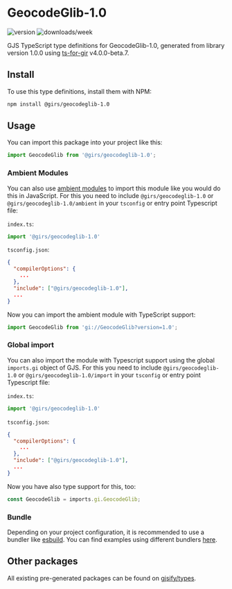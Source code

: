 
# GeocodeGlib-1.0

![version](https://img.shields.io/npm/v/@girs/geocodeglib-1.0)
![downloads/week](https://img.shields.io/npm/dw/@girs/geocodeglib-1.0)


GJS TypeScript type definitions for GeocodeGlib-1.0, generated from library version 1.0.0 using [ts-for-gir](https://github.com/gjsify/ts-for-gir) v4.0.0-beta.7.


## Install

To use this type definitions, install them with NPM:
```bash
npm install @girs/geocodeglib-1.0
```

## Usage

You can import this package into your project like this:
```ts
import GeocodeGlib from '@girs/geocodeglib-1.0';
```

### Ambient Modules

You can also use [ambient modules](https://github.com/gjsify/ts-for-gir/tree/main/packages/cli#ambient-modules) to import this module like you would do this in JavaScript.
For this you need to include `@girs/geocodeglib-1.0` or `@girs/geocodeglib-1.0/ambient` in your `tsconfig` or entry point Typescript file:

`index.ts`:
```ts
import '@girs/geocodeglib-1.0'
```

`tsconfig.json`:
```json
{
  "compilerOptions": {
    ...
  },
  "include": ["@girs/geocodeglib-1.0"],
  ...
}
```

Now you can import the ambient module with TypeScript support: 

```ts
import GeocodeGlib from 'gi://GeocodeGlib?version=1.0';
```

### Global import

You can also import the module with Typescript support using the global `imports.gi` object of GJS.
For this you need to include `@girs/geocodeglib-1.0` or `@girs/geocodeglib-1.0/import` in your `tsconfig` or entry point Typescript file:

`index.ts`:
```ts
import '@girs/geocodeglib-1.0'
```

`tsconfig.json`:
```json
{
  "compilerOptions": {
    ...
  },
  "include": ["@girs/geocodeglib-1.0"],
  ...
}
```

Now you have also type support for this, too:

```ts
const GeocodeGlib = imports.gi.GeocodeGlib;
```

### Bundle

Depending on your project configuration, it is recommended to use a bundler like [esbuild](https://esbuild.github.io/). You can find examples using different bundlers [here](https://github.com/gjsify/ts-for-gir/tree/main/examples).

## Other packages

All existing pre-generated packages can be found on [gjsify/types](https://github.com/gjsify/types).

